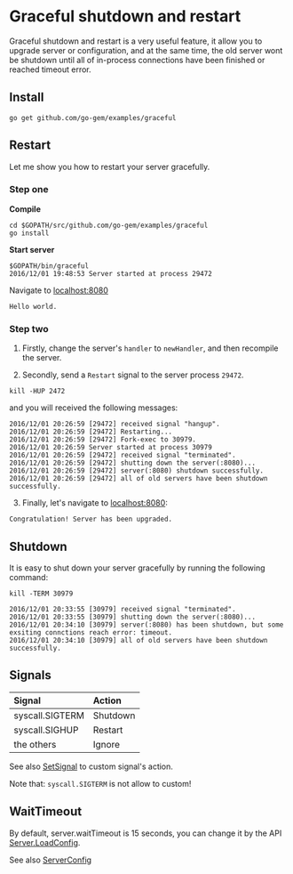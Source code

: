 # Graceful shutdown and restart

Graceful shutdown and restart is a very useful feature, it allow you to upgrade server or configuration,  and at the same time,
the old server wont be shutdown until all of in-process connections have been finished or reached timeout error.

## Install

```
go get github.com/go-gem/examples/graceful
```

## Restart

Let me show you how to restart your server gracefully.

### Step one

**Compile**

```
cd $GOPATH/src/github.com/go-gem/examples/graceful
go install
```

**Start server**

```
$GOPATH/bin/graceful
2016/12/01 19:48:53 Server started at process 29472
```

Navigate to [localhost:8080](http://localhost:8080)

```
Hello world.
```

### Step two

1. Firstly, change the server's `handler` to `newHandler`, and then recompile the server.

2. Secondly, send a `Restart` signal to the server process `29472`.

```
kill -HUP 2472
```

and you will received the following messages:

```
2016/12/01 20:26:59 [29472] received signal "hangup".
2016/12/01 20:26:59 [29472] Restarting...
2016/12/01 20:26:59 [29472] Fork-exec to 30979.
2016/12/01 20:26:59 Server started at process 30979
2016/12/01 20:26:59 [29472] received signal "terminated".
2016/12/01 20:26:59 [29472] shutting down the server(:8080)...
2016/12/01 20:26:59 [29472] server(:8080) shutdown successfully.
2016/12/01 20:26:59 [29472] all of old servers have been shutdown successfully.
```

3. Finally, let's navigate to [localhost:8080](http://localhost:8080):

```
Congratulation! Server has been upgraded.
```


## Shutdown

It is easy to shut down your server gracefully by running the following command:

```
kill -TERM 30979
```

```
2016/12/01 20:33:55 [30979] received signal "terminated".
2016/12/01 20:33:55 [30979] shutting down the server(:8080)...
2016/12/01 20:34:10 [30979] server(:8080) has been shutdown, but some exsiting connctions reach error: timeout.
2016/12/01 20:34:10 [30979] all of old servers have been shutdown successfully.
```

## Signals

| Signal          | Action   |
|:------          |:---------|
| syscall.SIGTERM | Shutdown |
| syscall.SIGHUP  | Restart  |
| the others      | Ignore   |

See also [SetSignal](https://godoc.org/github.com/go-gem/gem#SetSignal) to custom signal's action.

Note that: `syscall.SIGTERM` is not allow to custom!

## WaitTimeout

By default, server.waitTimeout is 15 seconds, you can change it by the API [Server.LoadConfig](https://godoc.org/github.com/go-gem/gem#Server.LoadConfig).

See also [ServerConfig](https://godoc.org/github.com/go-gem/gem#ServerConfig)